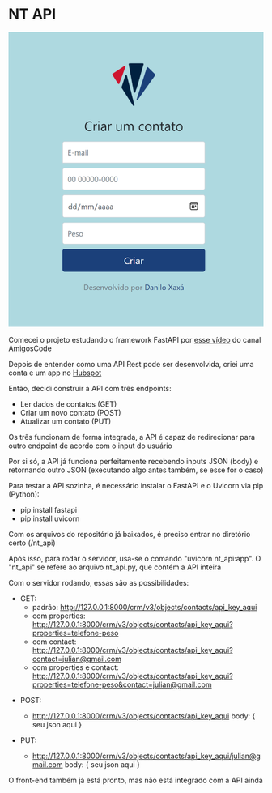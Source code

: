 # NT API

<img src="https://github.com/Danilo-Xaxa/nt_api/blob/main/screenshot.png"/>

Comecei o projeto estudando o framework FastAPI por [esse vídeo](https://www.youtube.com/watch?v=GN6ICac3OXY) do canal AmigosCode

Depois de entender como uma API Rest pode ser desenvolvida, criei uma conta e um app no [Hubspot](https://www.hubspot.com/)

Então, decidi construir a API com três endpoints:
- Ler dados de contatos (GET)
- Criar um novo contato (POST)
- Atualizar um contato (PUT)

Os três funcionam de forma integrada, a API é capaz de redirecionar para outro endpoint de acordo com o input do usuário

Por si só, a API já funciona perfeitamente recebendo inputs JSON (body) e retornando outro JSON (executando algo antes também, se esse for o caso)

Para testar a API sozinha, é necessário instalar o FastAPI e o Uvicorn via pip (Python):
- pip install fastapi
- pip install uvicorn

Com os arquivos do repositório já baixados, é preciso entrar no diretório certo (/nt_api)

Após isso, para rodar o servidor, usa-se o comando "uvicorn nt_api:app". O "nt_api" se refere ao arquivo nt_api.py, que contém a API inteira

Com o servidor rodando, essas são as possibilidades:
* GET:
    * padrão: http://127.0.0.1:8000/crm/v3/objects/contacts/api_key_aqui
    * com properties: http://127.0.0.1:8000/crm/v3/objects/contacts/api_key_aqui?properties=telefone-peso
    * com contact: http://127.0.0.1:8000/crm/v3/objects/contacts/api_key_aqui?contact=julian@gmail.com
    * com properties e contact: http://127.0.0.1:8000/crm/v3/objects/contacts/api_key_aqui?properties=telefone-peso&contact=julian@gmail.com

- POST:
    * http://127.0.0.1:8000/crm/v3/objects/contacts/api_key_aqui
    body: {
        seu json aqui
    }

- PUT:
    * http://127.0.0.1:8000/crm/v3/objects/contacts/api_key_aqui/julian@gmail.com
    body: {
        seu json aqui
    }

O front-end também já está pronto, mas não está integrado com a API ainda
